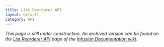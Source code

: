 ```yaml
---
title: List Reorderer API
layout: default
category: API
---
```


_This page is still under construction. An archived version can be found on the [List Reorderer API](http://wiki.fluidproject.org/display/docs/List+Reorderer+API) page of the [Infusion Documentation wiki](http://wiki.fluidproject.org/display/docs/Infusion+Documentation)._
